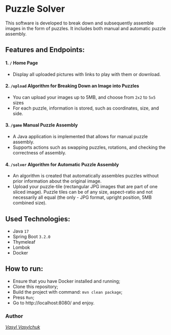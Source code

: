 # Puzzle Solver
This software is developed to break down and subsequently assemble images in the form of puzzles.
It includes both manual and automatic puzzle assembly.

## Features and Endpoints:
#### 1. `/` Home Page
* Display all uploaded pictures with links to play with them or download.
#### 2. `/upload` Algorithm for Breaking Down an Image into Puzzles
* You can upload your images up to 5MB, and choose from `2x2` to `5x5` sizes
* For each puzzle, information is stored, such as coordinates, size, and side.
#### 3. `/game` Manual Puzzle Assembly
* A Java application is implemented that allows for manual puzzle assembly.
* Supports actions such as swapping puzzles, rotations, and checking the correctness of assembly.
#### 4. `/solver` Algorithm for Automatic Puzzle Assembly
* An algorithm is created that automatically assembles puzzles without prior information about the original image.
* Upload your puzzle-tile (rectangular JPG images that are part of one sliced image). 
Puzzle tiles can be of any size, aspect-ratio and not necessarily all equal (the only - JPG format, upright position, 5MB combined size). 

## Used Technologies:
* Java `17`
* Spring Boot `3.2.0`
* Thymeleaf
* Lombok
* Docker

## How to run:
* Ensure that you have Docker installed and running;
* Clone this repository;
* Build the project with command: `mvn clean package`;
* Press `Run`;
* Go to http://localhost:8080/ and enjoy.

### Author
_[Vasyl Vasylchuk](https://www.linkedin.com/in/vasyl-vasylchuk-632303273/)_